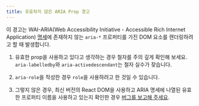 ```yaml
---
title: 유효하지 않은 ARIA Prop 경고
---
```


이 경고는 WAI-ARIA(Web Accessibility Initiative - Accessible Rich Internet Application) [명세](https://www.w3.org/TR/wai-aria-1.1/#states_and_properties)에 존재하지 않는 `aria-*` 프로퍼티를 가진 DOM 요소를 렌더링하려고 할 때 발생합니다.

1. 유효한 prop을 사용하고 있다고 생각하는 경우 철자를 주의 깊게 확인해 보세요. `aria-labelledby`와 `aria-activedescendant`는 철자 실수가 잦습니다.

2. `aria-role`을 작성한 경우 `role`을 사용하려고 한 것일 수 있습니다.

3. 그렇지 않은 경우, 최신 버전의 React DOM을 사용하고 ARIA 명세에 나열된 유효한 프로퍼티 이름을 사용하고 있는지 확인한 경우 [버그를 보고해 주세요](https://github.com/facebook/react/issues/new/choose).
